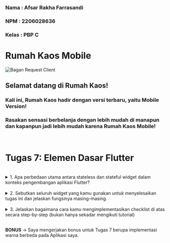 ### Nama : Afsar Rakha Farrasandi
### NPM : 2206028636
### Kelas : PBP C

# Rumah Kaos Mobile
![Bagan Request Client](https://github.com/afsarakhaa/rumah-kaos/assets/122893320/1ec0cfb0-becc-4aaa-ab99-c4b060aa8c2d)

## Selamat datang di **Rumah Kaos**!
### Kali ini, Rumah Kaos hadir dengan versi terbaru, yaitu Mobile Version!
### Rasakan sensasi berbelanja dengan lebih mudah di manapun dan kapanpun jadi lebih mudah karena Rumah Kaos Mobile!

<br/>

# Tugas 7: Elemen Dasar Flutter
<br />

<details>
<summary> 1. Apa perbedaan utama antara stateless dan stateful widget dalam konteks pengembangan aplikasi Flutter?
</summary>

<br/>

Dalam pengembangan aplikasi Flutter, terdapat dua jenis widget utama yang digunakan untuk membangun UI: **StatelessWidget** dan **StatefulWidget**. Kedua widget ini memiliki peran penting dan penggunaan yang berbeda tergantung pada kebutuhan aplikasi kita.

Berikut adalah tabel yang menggambarkan perbedaan utama antara `StatelessWidget` dan `StatefulWidget`:

| Aspek | StatelessWidget | StatefulWidget |
|-------|----------------|---------------|
| **Definisi** | Widget yang tidak memerlukan state. Artinya, tidak ada data yang diharapkan berubah sepanjang waktu widget ditampilkan. | Widget yang memiliki state yang bisa berubah. Ini digunakan untuk widget yang bisa berinteraksi dengan pengguna atau data yang berubah-ubah. |
| **Penggunaan** | Ideal untuk UI yang static dan tidak berubah setelah rendering pertama, seperti teks atau ikon. | Digunakan untuk UI yang dinamis dan interaktif, seperti form, atau informasi yang terus berubah. |
| **State** | Tidak memiliki state sendiri. | Memiliki state sendiri yang dapat berubah dan memicu UI untuk membangun ulang. |
| **Rebuild** | Tidak dibangun ulang ketika data berubah. | Dibangun ulang ketika state-nya berubah menggunakan `setState()`. |
| **Performance** | Lebih efisien jika data tidak berubah. | Memiliki overhead karena perlu mengelola state dan mungkin membangun ulang lebih sering. |
| **Contoh** | `Text`, `Icon`, dan `FlatButton`. | `Checkbox`, `Radio`, `Slider`, dan form input. |
| **Lifecycle** | Memiliki metode `build()` saja. | Memiliki metode `createState()`, dan state memiliki lifecycle seperti `initState()`, `dispose()`, dll. |

## Kesimpulan

Pemilihan antara `StatelessWidget` dan `StatefulWidget` bergantung pada apakah UI component yang dibangun butuh untuk diperbarui selama masa maintain atau pengembangan. Jika jawabannya ya, maka `StatefulWidget` adalah pilihan yang tepat. Jika tidak, `StatelessWidget` lebih disukai karena lebih ringan dan sederhana.
</details>

<br/>

<details>
<summary> 2. Sebutkan seluruh widget yang kamu gunakan untuk menyelesaikan tugas ini dan jelaskan fungsinya masing-masing.
</summary>

<br/>

Pada hal ini, hampir semua hal adalah widget, maka dari itu, berikut adalah seluruh widget yang saya gunakan dalam tugas ini beserta penjelasannya

| Widget | Fungsi |
|--------|--------|
| `MaterialApp` | Widget pembungkus yang menyediakan aplikasi dengan data tema, rute, dan lainnya. |
| `Scaffold` | Menyediakan struktur dasar untuk aplikasi desain material, termasuk app bars, body, dan lain-lain. |
| `AppBar` | Menampilkan app bar di bagian atas layar, biasanya berisi judul dan aksi. |
| `SingleChildScrollView` | Memungkinkan konten di dalamnya dapat discroll, berguna untuk konten yang melebihi layar. |
| `Padding` | Menambahkan ruang di sekitar widget anak, berguna untuk memberikan margin. |
| `Column` | Mengatur anak-anaknya dalam tata letak vertikal linier. |
| `Text` | Menampilkan string teks dengan berbagai styling. |
| `GridView.builder` | Membuat grid item yang dibangun secara dinamis, efisien untuk daftar item besar. |
| `SliverGridDelegateWithFixedCrossAxisCount` | Mengontrol tata letak grid, termasuk jumlah kolom dan spacing. |
| `Card` | Widget material design yang menampilkan informasi yang dapat di-tap. |
| `InkWell` | Menangkap tab dan memberikan efek visual ketika disentuh. |
| `Icon` | Menampilkan ikon material. |
| `SizedBox` | Kotak dengan ukuran tertentu, sering digunakan untuk spacing. |
| `TextStyle` | Menentukan gaya teks seperti ukuran font, berat, dan warna. |
| `ScaffoldMessenger` | Menampilkan `SnackBar`, memberikan feedback sementara ke pengguna. |
| `SnackBar` | Menampilkan pesan singkat di bagian bawah layar. |
| `IconData` | Mendefinisikan ikon-ikon material yang tersedia. |
| `Color` | Merepresentasikan warna. |
| `ThemeData` | Menentukan tema warna dan desain yang digunakan di aplikasi. |
| `ColorScheme.fromSeed` | Menciptakan skema warna dari warna seed. |
| `RoundedRectangleBorder` | Memberikan bentuk bulat pada border `Card`. |
| `main` | Fungsi entry point eksekusi aplikasi Flutter. |

</details>

<br/>

<details>
<summary> 3.  Jelaskan bagaimana cara kamu mengimplementasikan checklist di atas secara step-by-step (bukan hanya sekadar mengikuti tutorial)
</summary>

<br/>

- ### [x]  Membuat sebuah program Flutter baru dengan tema inventory seperti tugas-tugas sebelumnya.

    Pada hal ini saya membuat program Flutter Baru dengan nama "Rumah Kaos Mobile" karena merupakan versi mobile dari App Rumah Kaos.

    #### Persyaratan Sistem
    - Flutter SDK
    - Dart SDK
    - IDE yang mendukung Flutter (misalnya, Android Studio atau Visual Studio Code)

    #### Setup Aplikasi
    1. Instal Flutter SDK dan Dart SDK di sistem Anda.
    2. Setup editor yang Anda pilih (misalnya, Android Studio atau Visual Studio Code) dengan plugin Flutter dan Dart.
    3. Clone repository ini atau buat aplikasi Flutter baru menggunakan perintah `flutter create nama_aplikasi`.

    #### Struktur Kode
    Aplikasi ini terdiri dari dua file Dart utama:
    - `main.dart`: File utama yang menjalankan aplikasi Flutter.
    - `menu.dart`: Berisi widget yang digunakan untuk menampilkan tombol dan fungsi aplikasi.

    #### Cara Menjalankan
    1. Buka terminal.
    2. Navigasi ke direktori aplikasi.
    3. Jalankan `flutter run` untuk menjalankan aplikasi pada simulator atau perangkat.

- ### [x]  Membuat tiga tombol sederhana dengan ikon dan teks (Lihat Item, Tambah Item, Logout)

    ### Langkah 1: Mendefinisikan Model Data

    Saya pertama-tama mendefinisikan model data yang akan mewakili setiap item pada UI. Model ini dinamakan `ShopItem`.

    ```dart
    class ShopItem {
    final String name;
    final IconData icon;
    final Color color;

    ShopItem(this.name, this.icon, this.color);
    }
    ```

    Model `ShopItem` ini memiliki nama, ikon, dan warna yang nantinya digunakan untuk menampilkan tombol.

    ### Langkah 2: Membuat Widget Tombol

    Selanjutnya, saya membuat sebuah Stateless Widget yang disebut `ShopCard`. Widget ini mengambil `ShopItem` sebagai parameter dan menampilkannya sebagai sebuah Card yang bisa ditekan.

    ```dart
    class ShopCard extends StatelessWidget {
    final ShopItem item;

    const ShopCard(this.item, {Key? key}) : super(key: key);

    @override
    Widget build(BuildContext context) {
        return Card(
        color: item.color,
        child: InkWell(
            onTap: () {
            ScaffoldMessenger.of(context).showSnackBar(
                SnackBar(content: Text("Saya telah menekan tombol ${item.name}!"))
            );
            },
            child: Column(
            // ... Isi child sesuai dengan struktur yang ada di kode asli
            ),
        ),
        );
    }
    }
    ```

    Dalam `ShopCard`, `InkWell` digunakan untuk menangkap gestur tap dan menampilkan Snackbar.

    ### Langkah 3: Menampilkan Tombol pada Layar Utama

    Pada `MyHomePage`, saya menggunakan `GridView.builder` untuk menampilkan `ShopCard`. Setiap card merepresentasikan satu dari tiga tombol fungsi aplikasi yang diminta.

    ```dart
    class MyHomePage extends StatelessWidget {
    // ... Constructor dan variabel lainnya ...

    @override
    Widget build(BuildContext context) {
        // ... Scaffold dan AppBar ...

        return GridView.builder(
        // ... GridView builder setup ...
        itemBuilder: (context, index) {
            return ShopCard(items[index]);
        },
        );
    }
    }
    ```

    `GridView.builder` akan membangun sebuah `ShopCard` untuk setiap `ShopItem` yang ada di dalam list `items`.

    ### Langkah 4: Menetapkan Item Tombol

    Saya menetapkan tombol-tombol yang diinginkan dalam sebuah list bernama `items` di `MyHomePage`.

    ```dart
    final List<ShopItem> items = [
    ShopItem("Lihat Item", Icons.checklist, Colors.green),
    ShopItem("Tambah Item", Icons.add_shopping_cart, Colors.blue),
    ShopItem("Logout", Icons.logout, Colors.red),
    ];
    ```
- ### [x]  Memunculkan Snackbar dan tulisannya

    #### Implementasi Tombol dan Snackbar
    Saya membuat tiga tombol dengan ikon dan teks menggunakan `ShopCard`. Setiap `ShopCard` dikonfigurasi dengan sebuah `ShopItem` yang memiliki nama, ikon, dan warna tertentu. Ketika tombol ditekan, sebuah `SnackBar` ditampilkan dengan menggunakan `ScaffoldMessenger.of(context)` untuk memberikan umpan balik kepada pengguna.

    ##### Kode `ShopCard` untuk Snackbar
    ```dart
    child: InkWell(
    onTap: () {
        ScaffoldMessenger.of(context)
        ..hideCurrentSnackBar()
        ..showSnackBar(SnackBar(content: Text("Kamu telah menekan tombol ${item.name}!")));
    },
    // Rest of the code
    )
    ```
    Setiap tombol memiliki `onTap` callback yang menghasilkan `SnackBar` dengan pesan yang sesuai berdasarkan item yang ditekan.
</details>

<br/>

**BONUS** -> Saya mengerjakan bonus untuk Tugas 7 berupa implementasi warna berbeda pada Aplikasi saya.